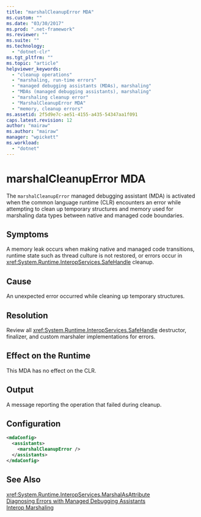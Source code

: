 ```yaml
---
title: "marshalCleanupError MDA"
ms.custom: ""
ms.date: "03/30/2017"
ms.prod: ".net-framework"
ms.reviewer: ""
ms.suite: ""
ms.technology: 
  - "dotnet-clr"
ms.tgt_pltfrm: ""
ms.topic: "article"
helpviewer_keywords: 
  - "cleanup operations"
  - "marshaling, run-time errors"
  - "managed debugging assistants (MDAs), marshaling"
  - "MDAs (managed debugging assistants), marshaling"
  - "marshaling cleanup error"
  - "MarshalCleanupError MDA"
  - "memory, cleanup errors"
ms.assetid: 2f5d9e7c-ae51-4155-a435-54347aa1f091
caps.latest.revision: 12
author: "mairaw"
ms.author: "mairaw"
manager: "wpickett"
ms.workload: 
  - "dotnet"
---
```

# marshalCleanupError MDA
The `marshalCleanupError` managed debugging assistant (MDA) is activated when the common language runtime (CLR) encounters an error while attempting to clean up temporary structures and memory used for marshaling data types between native and managed code boundaries.  
  
## Symptoms  
 A memory leak occurs when making native and managed code transitions, runtime state such as thread culture is not restored, or errors occur in <xref:System.Runtime.InteropServices.SafeHandle> cleanup.  
  
## Cause  
 An unexpected error occurred while cleaning up temporary structures.  
  
## Resolution  
 Review all <xref:System.Runtime.InteropServices.SafeHandle> destructor, finalizer, and custom marshaler implementations for errors.  
  
## Effect on the Runtime  
 This MDA has no effect on the CLR.  
  
## Output  
 A message reporting the operation that failed during cleanup.  
  
## Configuration  
  
```xml  
<mdaConfig>  
  <assistants>  
    <marshalCleanupError />  
  </assistants>  
</mdaConfig>  
```  
  
## See Also  
 <xref:System.Runtime.InteropServices.MarshalAsAttribute>  
 [Diagnosing Errors with Managed Debugging Assistants](../../../docs/framework/debug-trace-profile/diagnosing-errors-with-managed-debugging-assistants.md)  
 [Interop Marshaling](../../../docs/framework/interop/interop-marshaling.md)
